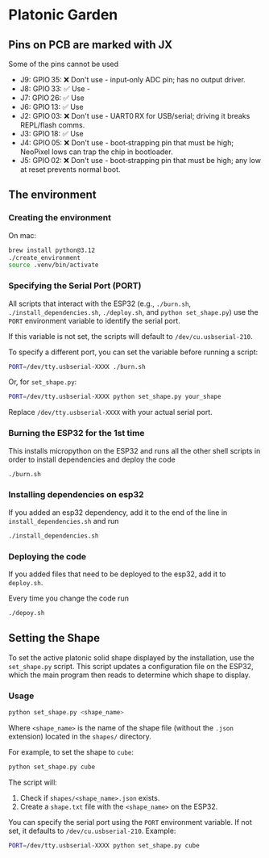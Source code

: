 # Platonic Garden

## Pins on PCB are marked with JX
Some of the pins cannot be used
* J9: GPIO 35: ❌ Don't use - input‑only ADC pin; has no output driver.
* J8: GPIO 33: ✅ Use - 
* J7: GPIO 26: ✅ Use
* J6: GPIO 13: ✅ Use
* J2: GPIO 03: ❌ Don't use - UART0 RX for USB/serial; driving it breaks REPL/flash comms.
* J3: GPIO 18: ✅ Use
* J4: GPIO 05: ❌ Don't use - boot‑strapping pin that must be high; NeoPixel lows can trap the chip in bootloader.
* J5: GPIO 02: ❌ Don't use - boot‑strapping pin that must be high; any low at reset prevents normal boot.

## The environment
### Creating the environment
On mac:
```bash
brew install python@3.12
./create_environment
source .venv/bin/activate
```

### Specifying the Serial Port (PORT)

All scripts that interact with the ESP32 (e.g., `./burn.sh`, `./install_dependencies.sh`, `./deploy.sh`, and `python set_shape.py`) use the `PORT` environment variable to identify the serial port.

If this variable is not set, the scripts will default to `/dev/cu.usbserial-210`.

To specify a different port, you can set the variable before running a script:
```bash
PORT=/dev/tty.usbserial-XXXX ./burn.sh
```
Or, for `set_shape.py`:
```bash
PORT=/dev/tty.usbserial-XXXX python set_shape.py your_shape
```
Replace `/dev/tty.usbserial-XXXX` with your actual serial port.

### Burning the ESP32 for the 1st time
This installs micropython on the ESP32 and runs all the other shell scripts in order to install dependencies and deploy the code
```bash
./burn.sh
```

### Installing dependencies on esp32
If you added an esp32 dependency, add it to the end of the line in `install_dependencies.sh` and run
```bash
./install_dependencies.sh
```

### Deploying the code
If you added files that need to be deployed to the esp32, add it to `deploy.sh`.

Every time you change the code run
```bash
./depoy.sh
```

## Setting the Shape

To set the active platonic solid shape displayed by the installation, use the `set_shape.py` script. This script updates a configuration file on the ESP32, which the main program then reads to determine which shape to display.

### Usage

```bash
python set_shape.py <shape_name>
```

Where `<shape_name>` is the name of the shape file (without the `.json` extension) located in the `shapes/` directory.

For example, to set the shape to `cube`:
```bash
python set_shape.py cube
```

The script will:
1. Check if `shapes/<shape_name>.json` exists.
2. Create a `shape.txt` file with the `<shape_name>` on the ESP32.

You can specify the serial port using the `PORT` environment variable. If not set, it defaults to `/dev/cu.usbserial-210`.
Example:
```bash
PORT=/dev/tty.usbserial-XXXX python set_shape.py cube
```
